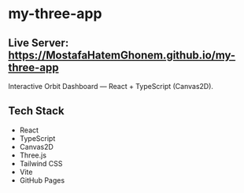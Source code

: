 # my-three-app

## Live Server: https://MostafaHatemGhonem.github.io/my-three-app 

Interactive Orbit Dashboard — React + TypeScript (Canvas2D). 

## Tech Stack
- React
- TypeScript
- Canvas2D
- Three.js
- Tailwind CSS
- Vite
- GitHub Pages
